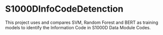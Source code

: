 # S1000DInfoCodeDetenction
This project uses and compares SVM, Random Forest and BERT as training models to identify the Information Code in S1000D Data Module Codes.
